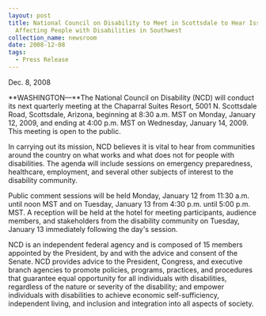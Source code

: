 ```yaml
---
layout: post
title: National Council on Disability to Meet in Scottsdale to Hear Issues
  Affecting People with Disabilities in Southwest
collection_name: newsroom
date: 2008-12-08
tags:
  - Press Release
---
```


D﻿ec. 8, 2008

**WASHINGTON—**The National Council on Disability (NCD) will conduct its next quarterly meeting at the Chaparral Suites Resort, 5001 N. Scottsdale Road, Scottsdale, Arizona, beginning at 8:30 a.m. MST on Monday, January 12, 2009, and ending at 4:00 p.m. MST on Wednesday, January 14, 2009. This meeting is open to the public.

In carrying out its mission, NCD believes it is vital to hear from communities around the country on what works and what does not for people with disabilities. The agenda will include sessions on emergency preparedness, healthcare, employment, and several other subjects of interest to the disability community.

Public comment sessions will be held Monday, January 12 from 11:30 a.m. until noon MST and on Tuesday, January 13 from 4:30 p.m. until 5:00 p.m. MST. A reception will be held at the hotel for meeting participants, audience members, and stakeholders from the disability community on Tuesday, January 13 immediately following the day's session.

NCD is an independent federal agency and is composed of 15 members appointed by the President, by and with the advice and consent of the Senate. NCD provides advice to the President, Congress, and executive branch agencies to promote policies, programs, practices, and procedures that guarantee equal opportunity for all individuals with disabilities, regardless of the nature or severity of the disability; and empower individuals with disabilities to achieve economic self-sufficiency, independent living, and inclusion and integration into all aspects of society.

